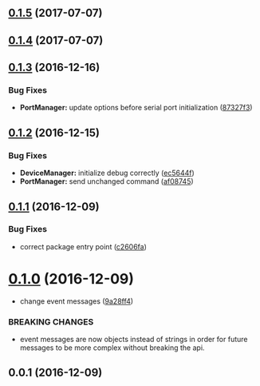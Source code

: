 <a name="0.1.5"></a>
## [0.1.5](https://github.com/cheminfo/serial-requests/compare/v0.1.4...v0.1.5) (2017-07-07)



<a name="0.1.4"></a>
## [0.1.4](https://github.com/cheminfo/serial-requests/compare/v0.1.3...v0.1.4) (2017-07-07)



<a name="0.1.3"></a>
## [0.1.3](https://github.com/cheminfo/serial-requests/compare/v0.1.2...v0.1.3) (2016-12-16)


### Bug Fixes

* **PortManager:** update options before serial port initialization ([87327f3](https://github.com/cheminfo/serial-requests/commit/87327f3))



<a name="0.1.2"></a>
## [0.1.2](https://github.com/cheminfo/serial-requests/compare/v0.1.1...v0.1.2) (2016-12-15)


### Bug Fixes

* **DeviceManager:** initialize debug correctly ([ec5644f](https://github.com/cheminfo/serial-requests/commit/ec5644f))
* **PortManager:** send unchanged command ([af08745](https://github.com/cheminfo/serial-requests/commit/af08745))



<a name="0.1.1"></a>
## [0.1.1](https://github.com/cheminfo/serial-requests/compare/v0.1.0...v0.1.1) (2016-12-09)


### Bug Fixes

* correct package entry point ([c2606fa](https://github.com/cheminfo/serial-requests/commit/c2606fa))



<a name="0.1.0"></a>
# [0.1.0](https://github.com/cheminfo/serial-requests/compare/v0.0.1...v0.1.0) (2016-12-09)


* change event messages ([9a28ff4](https://github.com/cheminfo/serial-requests/commit/9a28ff4))


### BREAKING CHANGES

* event messages are now objects instead of strings in order for future messages to be more complex without breaking the api.



<a name="0.0.1"></a>
## 0.0.1 (2016-12-09)



